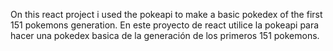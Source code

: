 On this react project i used the pokeapi to make a basic pokedex of the first 151 pokemons generation.
En este proyecto de react utilice la pokeapi para hacer una pokedex basica de la generación de los primeros 151 pokemons.
